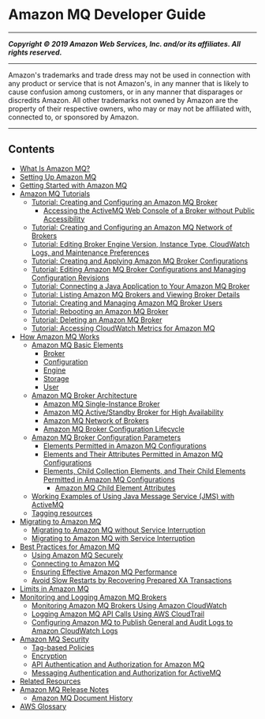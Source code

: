 # Amazon MQ Developer Guide

-----
*****Copyright &copy; 2019 Amazon Web Services, Inc. and/or its affiliates. All rights reserved.*****

-----
Amazon's trademarks and trade dress may not be used in 
     connection with any product or service that is not Amazon's, 
     in any manner that is likely to cause confusion among customers, 
     or in any manner that disparages or discredits Amazon. All other 
     trademarks not owned by Amazon are the property of their respective
     owners, who may or may not be affiliated with, connected to, or 
     sponsored by Amazon.

-----
## Contents
+ [What Is Amazon MQ?](welcome.md)
+ [Setting Up Amazon MQ](amazon-mq-setting-up.md)
+ [Getting Started with Amazon MQ](amazon-mq-getting-started.md)
+ [Amazon MQ Tutorials](amazon-mq-tutorials.md)
   + [Tutorial: Creating and Configuring an Amazon MQ Broker](amazon-mq-creating-configuring-broker.md)
      + [Accessing the ActiveMQ Web Console of a Broker without Public Accessibility](accessing-web-console-of-broker-without-private-accessibility.md)
   + [Tutorial: Creating and Configuring an Amazon MQ Network of Brokers](amazon-mq-creating-configuring-network-of-brokers.md)
   + [Tutorial: Editing Broker Engine Version, Instance Type, CloudWatch Logs, and Maintenance Preferences](amazon-mq-editing-broker-preferences.md)
   + [Tutorial: Creating and Applying Amazon MQ Broker Configurations](amazon-mq-creating-applying-configurations.md)
   + [Tutorial: Editing Amazon MQ Broker Configurations and Managing Configuration Revisions](amazon-mq-editing-managing-configurations.md)
   + [Tutorial: Connecting a Java Application to Your Amazon MQ Broker](amazon-mq-connecting-application.md)
   + [Tutorial: Listing Amazon MQ Brokers and Viewing Broker Details](amazon-mq-listing-brokers.md)
   + [Tutorial: Creating and Managing Amazon MQ Broker Users](amazon-mq-listing-managing-users.md)
   + [Tutorial: Rebooting an Amazon MQ Broker](amazon-mq-rebooting-broker.md)
   + [Tutorial: Deleting an Amazon MQ Broker](amazon-mq-deleting-broker.md)
   + [Tutorial: Accessing CloudWatch Metrics for Amazon MQ](amazon-mq-accessing-metrics.md)
+ [How Amazon MQ Works](amazon-mq-how-it-works.md)
   + [Amazon MQ Basic Elements](amazon-mq-basic-elements.md)
      + [Broker](broker.md)
      + [Configuration](configuration.md)
      + [Engine](broker-engine.md)
      + [Storage](broker-storage.md)
      + [User](user.md)
   + [Amazon MQ Broker Architecture](amazon-mq-broker-architecture.md)
      + [Amazon MQ Single-Instance Broker](single-broker-deployment.md)
      + [Amazon MQ Active/Standby Broker for High Availability](active-standby-broker-deployment.md)
      + [Amazon MQ Network of Brokers](network-of-brokers.md)
      + [Amazon MQ Broker Configuration Lifecycle](amazon-mq-broker-configuration-lifecycle.md)
   + [Amazon MQ Broker Configuration Parameters](amazon-mq-broker-configuration-parameters.md)
      + [Elements Permitted in Amazon MQ Configurations](permitted-elements.md)
      + [Elements and Their Attributes Permitted in Amazon MQ Configurations](permitted-attributes.md)
      + [Elements, Child Collection Elements, and Their Child Elements Permitted in Amazon MQ Configurations](permitted-collections.md)
         + [Amazon MQ Child Element Attributes](child-element-details.md)
   + [Working Examples of Using Java Message Service (JMS) with ActiveMQ](amazon-mq-working-java-example.md)
   + [Tagging resources](amazon-mq-tagging.md)
+ [Migrating to Amazon MQ](amazon-mq-migrating.md)
   + [Migrating to Amazon MQ without Service Interruption](amazon-mq-migrating-no-service-interruption.md)
   + [Migrating to Amazon MQ with Service Interruption](amazon-mq-migrating-service-interruption.md)
+ [Best Practices for Amazon MQ](amazon-mq-best-practices.md)
   + [Using Amazon MQ Securely](using-amazon-mq-securely.md)
   + [Connecting to Amazon MQ](connecting-to-amazon-mq.md)
   + [Ensuring Effective Amazon MQ Performance](ensuring-effective-amazon-mq-performance.md)
   + [Avoid Slow Restarts by Recovering Prepared XA Transactions](recover-xa-transactions.md)
+ [Limits in Amazon MQ](amazon-mq-limits.md)
+ [Monitoring and Logging Amazon MQ Brokers](amazon-mq-monitoring-logging.md)
   + [Monitoring Amazon MQ Brokers Using Amazon CloudWatch](amazon-mq-monitoring-cloudwatch.md)
   + [Logging Amazon MQ API Calls Using AWS CloudTrail](amazon-mq-logging-cloudtrail.md)
   + [Configuring Amazon MQ to Publish General and Audit Logs to Amazon CloudWatch Logs](amazon-mq-configuring-cloudwatch-logs.md)
+ [Amazon MQ Security](amazon-mq-security.md)
   + [Tag-based Policies](tag-based-policies.md)
   + [Encryption](amazon-mq-encryption.md)
   + [API Authentication and Authorization for Amazon MQ](amazon-mq-api-authentication-authorization.md)
   + [Messaging Authentication and Authorization for ActiveMQ](activemq-authentication-authorization.md)
+ [Related Resources](amazon-mq-related-resources.md)
+ [Amazon MQ Release Notes](amazon-mq-release-notes.md)
   + [Amazon MQ Document History](amazon-mq-documentation-history.md)
+ [AWS Glossary](glossary.md)